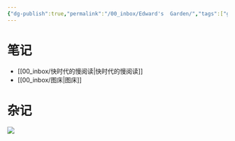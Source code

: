 ```yaml
---
{"dg-publish":true,"permalink":"/00_inbox/Edward's  Garden/","tags":["gardenEntry"]}
---
```



# 笔记

- [[00_inbox/快时代的慢阅读\|快时代的慢阅读]]
- [[00_inbox/图床\|图床]]

# 杂记
![](https://s1.vika.cn/space/2023/08/08/7dd7a78792564d39b0b7e2c7d6d5ca1c)